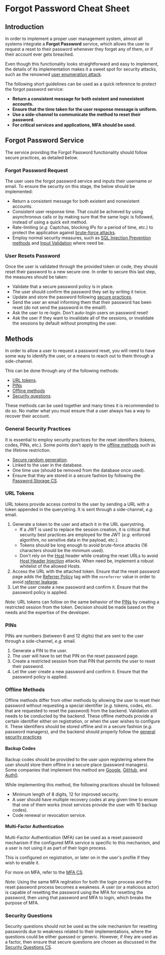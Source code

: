 # Forgot Password Cheat Sheet

## Introduction

In order to implement a proper user management system, almost all systems integrate a **Forgot Password** service, which allows the user to request a reset to their password whenever they forget any of them, or if their account ever gets breached.

Even though this functionality looks straightforward and easy to implement, the details of its implementation makes it a sweet spot for security attacks, such as the renowned [user enumeration attack](https://owasp.org/www-project-web-security-testing-guide/stable/4-Web_Application_Security_Testing/03-Identity_Management_Testing/04-Testing_for_Account_Enumeration_and_Guessable_User_Account.html).

The following short guidelines can be used as a quick reference to protect the forgot password service:

- **Return a consistent message for both existent and nonexistent accounts.**
- **Ensure that the time taken for the user response message is uniform.**
- **Use a side-channel to communicate the method to reset their password.**
- **For critical services and applications, MFA should be used.**

## Forgot Password Service

The service providing the Forgot Password functionality should follow secure practices, as detailed below.

### Forgot Password Request

The user uses the forgot password service and inputs their username or email. To ensure the security on this stage, the below should be implemented:

- Return a consistent message for both existent and nonexistent accounts.
- Consistent user response time. That could be achieved by using asynchronous calls or by making sure that the same logic is followed, instead of using a quick exit method.
- Rate-limiting (*e.g.* Captchas, blocking IPs for a period of time, etc.) to protect the application against [brute-force attacks](https://en.wikipedia.org/wiki/Brute-force_attack).
- Employ normal security measures, such as [SQL Injection Prevention methods](SQL_Injection_Prevention_Cheat_Sheet.md) and [Input Validation](Input_Validation_Cheat_Sheet.md) where need be.

### User Resets Password

Once the user is validated through the provided token or code, they should reset their password to a new secure one. In order to secure this last step, the measures should be taken:

- Validate that a secure password policy is in place.
- The user should confirm the password they set by writing it twice.
- Update and store the password following [secure practices](Password_Storage_Cheat_Sheet.md).
- Send the user an email informing them that their password has been reset (do not send the password in the email!).
- Ask the user to re-login. Don't auto-login users on password reset!
- Ask the user if they want to invalidate all of the sessions, or invalidate the sessions by default without prompting the user.

## Methods

In order to allow a user to request a password reset, you will need to have some way to identify the user, or a means to reach out to them through a side-channel.

This can be done through any of the following methods:

- [URL tokens](#url-tokens).
- [PINs](#pins)
- [Offline methods](#offline-methods)
- [Security questions](#security-questions).

These methods can be used together and many times it is recommended to do so. No matter what you must ensure that a user always has a way to recover their account.

### General Security Practices

It is essential to employ security practices for the reset identifiers (tokens, codes, PINs, etc.). Some points don't apply to the [offline methods](#offline-methods) such as the lifetime restriction.

- [Secure random generation](Cryptographic_Storage_Cheat_Sheet.md#secure-random-number-generation).
- Linked to the user in the database.
- One time use (should be removed from the database once used).
- Ensure that they are stored in a secure fashion by following the [Password Storage CS](Password_Storage_Cheat_Sheet.md).

### URL Tokens

URL tokens provide access control to the user by sending a URL with a token appended in the querystring. It is sent through a side-channel, *e.g.* email.

1. Generate a token to the user and attach it in the URL querystring.
   - If a JWT is used to replace the session creation, it is critical that security best practices are employed for the JWT (*e.g.* enforced algorithm, no sensitive data in the payload, etc.).
   - Tokens should be long enough to avoid brute-force attacks (16 characters should be the minimum used).
   - Don't rely on the [Host](https://developer.mozilla.org/en-US/docs/Web/HTTP/Headers/Host) header while creating the reset URLs to avoid [Host Header Injection](https://owasp.org/www-project-web-security-testing-guide/stable/4-Web_Application_Security_Testing/07-Input_Validation_Testing/17-Testing_for_Host_Header_Injection) attacks. When need be, implement a robust whitelist of the allowed Hosts.
2. Access the URL with the attached token. Ensure that the reset password page adds the [Referrer Policy](https://developer.mozilla.org/en-US/docs/Web/HTTP/Headers/Referrer-Policy) tag with the `noreferrer` value in order to avoid [referrer leakage](https://portswigger.net/kb/issues/00500400_cross-domain-referer-leakage).
3. Let the user create a new password and confirm it. Ensure that the password policy is applied.

*Note:* URL tokens can follow on the same behavior of the [PINs](#pins) by creating a restricted session from the token. Decision should be made based on the needs and the expertise of the developer.

### PINs

PINs are numbers (between 6 and 12 digits) that are sent to the user through a side-channel, *e.g.* email.

1. Generate a PIN to the user.
2. The user will have to set that PIN on the reset password page.
3. Create a restricted session from that PIN that permits the user to reset their password.
4. Let the user create a new password and confirm it. Ensure that the password policy is applied.

### Offline Methods

Offline methods differ from other methods by allowing the user to reset their password without requesting a special identifier (*e.g.* tokens, codes, etc. that are requested to reset the password) from the backend. Validation still needs to be conducted by the backend. These offline methods provide a certain identifier either on registration, or when the user wishes to configure it. These identifiers should be stored offline and in a secure fashion (*e.g.* password managers), and the backend should properly follow the [general security practices](#general-security-practices)

#### Backup Codes

Backup codes should be provided to the user upon registering where the user should store them offline in a secure place (password managers). Some companies that implement this method are [Google](https://support.google.com/accounts/answer/1187538), [GitHub](https://help.github.com/en/github/authenticating-to-github/recovering-your-account-if-you-lose-your-2fa-credentials), and [Auth0](https://auth0.com/docs/mfa/guides/reset-user-mfa#recovery-codes).

While implementing this method, the following practices should be followed:

- Minimum length of 8 digits, 12 for improved security.
- A user should have multiple recovery codes at any given time to ensure that one of them works (most services provide the user with 10 backup codes).
- Code renewal or revocation service.

#### Multi-Factor Authentication

Multi-Factor Authentication (MFA) can be used as a reset password mechanism if the configured MFA service is specific to this mechanism, and a user is not using it as part of their login process.

This is configured on registration, or later on in the user's profile if they wish to enable it.

For more on MFA, refer to the [MFA CS](Multifactor_Authentication_Cheat_Sheet.md).

*Note:* Using the same MFA regitration for both the login process and the reset password process becomes a weakness. A user (or a malicious actor) is capable of resetting the password using the MFA for resetting the password, then using that password and MFA to login, which breaks the purpose of MFA.

### Security Questions

Security questions should not be used as the sole mechanism for resetting passwords due to weakness related to their implementations, where the questions could be either guessed or generic. However, if they are used as a factor, then ensure that secure questions are chosen as discussed in the [Security Questions CS](Choosing_and_Using_Security_Questions_Cheat_Sheet.md).
